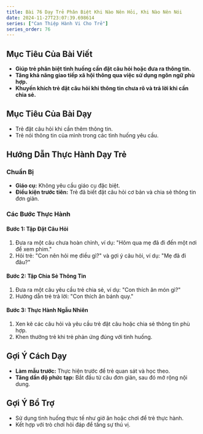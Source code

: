 ```yaml
---
title: Bài 76 Dạy Trẻ Phân Biệt Khi Nào Nên Hỏi, Khi Nào Nên Nói
date: 2024-11-27T23:07:39.698614
series: ["Can Thiệp Hành Vi Cho Trẻ"]
series_order: 76
---
```


## Mục Tiêu Của Bài Viết
- **Giúp trẻ phân biệt tình huống cần đặt câu hỏi hoặc đưa ra thông tin.**
- **Tăng khả năng giao tiếp xã hội thông qua việc sử dụng ngôn ngữ phù hợp.**
- **Khuyến khích trẻ đặt câu hỏi khi thông tin chưa rõ và trả lời khi cần chia sẻ.**

## Mục Tiêu Của Bài Dạy
- Trẻ đặt câu hỏi khi cần thêm thông tin.
- Trẻ nói thông tin của mình trong các tình huống yêu cầu.

## Hướng Dẫn Thực Hành Dạy Trẻ

### Chuẩn Bị
- **Giáo cụ:** Không yêu cầu giáo cụ đặc biệt.
- **Điều kiện trước tiên:** Trẻ đã biết đặt câu hỏi cơ bản và chia sẻ thông tin đơn giản.

### Các Bước Thực Hành
#### Bước 1: Tập Đặt Câu Hỏi
1. Đưa ra một câu chưa hoàn chỉnh, ví dụ: "Hôm qua mẹ đã đi đến một nơi để xem phim."
2. Hỏi trẻ: "Con nên hỏi mẹ điều gì?" và gợi ý câu hỏi, ví dụ: "Mẹ đã đi đâu?"

#### Bước 2: Tập Chia Sẻ Thông Tin
1. Đưa ra một câu yêu cầu trẻ chia sẻ, ví dụ: "Con thích ăn món gì?"
2. Hướng dẫn trẻ trả lời: "Con thích ăn bánh quy."

#### Bước 3: Thực Hành Ngẫu Nhiên
1. Xen kẽ các câu hỏi và yêu cầu trẻ đặt câu hoặc chia sẻ thông tin phù hợp.
2. Khen thưởng trẻ khi trẻ phản ứng đúng với tình huống.

## Gợi Ý Cách Dạy
- **Làm mẫu trước:** Thực hiện trước để trẻ quan sát và học theo.
- **Tăng dần độ phức tạp:** Bắt đầu từ câu đơn giản, sau đó mở rộng nội dung.

## Gợi Ý Bổ Trợ
- Sử dụng tình huống thực tế như giờ ăn hoặc chơi để trẻ thực hành.
- Kết hợp với trò chơi hỏi đáp để tăng sự thú vị.

